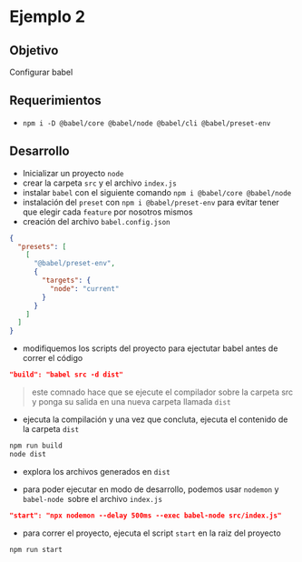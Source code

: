 # Ejemplo 2

## Objetivo

Configurar babel

## Requerimientos

* `npm i -D @babel/core @babel/node @babel/cli @babel/preset-env`

## Desarrollo

* Inicializar un proyecto `node`
* crear la carpeta `src` y el archivo `index.js`
* instalar `babel` con el siguiente comando `npm i @babel/core @babel/node`
* instalación del `preset` con `npm i @babel/preset-env` para evitar tener que elegir cada `feature` por nosotros mismos
* creación del archivo `babel.config.json`
```json
{
  "presets": [
    [
      "@babel/preset-env",
      {
        "targets": {
          "node": "current"
        }
      }
    ]
  ]
}
```

* modifiquemos los scripts del proyecto para ejectutar babel antes de correr el código
```json
"build": "babel src -d dist"
```
> este comnado hace que se ejecute el compilador sobre la carpeta src y ponga su salida en una nueva carpeta llamada `dist`

* ejecuta la compilación y una vez que concluta, ejecuta el contenido de la carpeta `dist`
```sh
npm run build
node dist
```

* explora los archivos generados en `dist`

* para poder ejecutar en modo de desarrollo, podemos usar `nodemon` y `babel-node `sobre el archivo `index.js`
```json
"start": "npx nodemon --delay 500ms --exec babel-node src/index.js"
```
* para correr el proyecto, ejecuta el script `start` en la raiz del proyecto
```sh
npm run start
```
